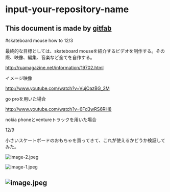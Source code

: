# input-your-repository-name
## 
This document is made by [gitfab](http://gitfab.org)
---
#skateboard mouse how to
12/3


最終的な目標としては、skateboard mouseを紹介するビデオを制作する。その際、映像、編集、音楽など全てを自作する。

http://ruamagazine.net/information/19702.html

イメージ映像

http://www.youtube.com/watch?v=VujOazBG_2M

go proを用いた場合

http://www.youtube.com/watch?v=6Fd3wRS6RH8

nokia phoneとventureトラックを用いた場合


12/9


小さいスケートボードのおもちゃを買ってきて、これが使えるかどうか検証してみた。


![image-2.jpeg](https://raw.github.com/Atsuta/input-your-repository-name/master/gitfab/resources/image-2.jpeg)

![image-1.jpeg](https://raw.github.com/Atsuta/input-your-repository-name/master/gitfab/resources/image-1.jpeg)

![image.jpeg](https://raw.github.com/Atsuta/input-your-repository-name/master/gitfab/resources/image.jpeg)
---
